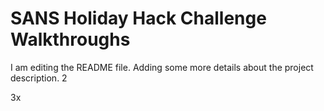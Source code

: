 # SANS Holiday Hack Challenge Walkthroughs
I am editing the README file. Adding some more details about the project description.
2

3x

